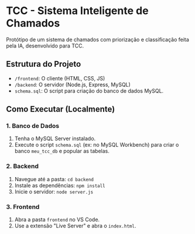 # TCC - Sistema Inteligente de Chamados

Protótipo de um sistema de chamados com priorização e classificação feita pela IA, desenvolvido para TCC.

## Estrutura do Projeto

* `/frontend`: O cliente (HTML, CSS, JS)
* `/backend`: O servidor (Node.js, Express, MySQL)
* `schema.sql`: O script para criação do banco de dados MySQL.

## Como Executar (Localmente)

### 1. Banco de Dados

1.  Tenha o MySQL Server instalado.
2.  Execute o script `schema.sql` (ex: no MySQL Workbench) para criar o banco `meu_tcc_db` e popular as tabelas.

### 2. Backend

1.  Navegue até a pasta: `cd backend`
2.  Instale as dependências: `npm install`
3.  Inicie o servidor: `node server.js`

### 3. Frontend

1.  Abra a pasta `frontend` no VS Code.
2.  Use a extensão "Live Server" e abra o `index.html`.